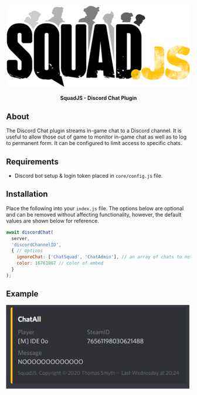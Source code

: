 <div align="center">

<img src="../../assets/squadjs-logo.png" alt="Logo" width="500"/>

#### SquadJS - Discord Chat Plugin
</div>

## About
The Discord Chat plugin streams in-game chat to a Discord channel. It is useful to allow those out of game to monitor in-game chat as well as to log to permanent form. It can be configured to limit access to specific chats.

## Requirements
 * Discord bot setup & login token placed in `core/config.js` file.

## Installation
Place the following into your `index.js` file. The options below are optional and can be removed without affecting functionality, however, the default values are shown below for reference.
```js
await discordChat(
  server, 
  'discordChannelID', 
  { // options
    ignoreChat: ['ChatSquad', 'ChatAdmin'], // an array of chats to not display
    color: 16761867 // color of embed
  }
); 
```

## Example
<img src="example.jpg" alt="Logo" width="500"/>
